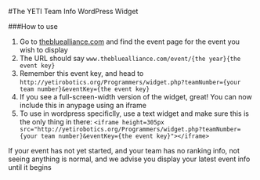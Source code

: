 #The YETI Team Info WordPress Widget

###How to use
1. Go to [thebluealliance.com](https://www.thebluealliance.com/) and find the event page for the event you wish to display
2. The URL should say `www.thebluealliance.com/event/{the year}{the event key}`
3. Remember this event key, and head to `http://yetirobotics.org/Programmers/widget.php?teamNumber={your team number}&eventKey={the event key}`
4. If you see a full-screen-width version of the widget, great! You can now include this in anypage using an iframe
5. To use in wordpress specificlly, use a text widget and make sure this is the only thing in there:
```<iframe height=305px src="http://yetirobotics.org/Programmers/widget.php?teamNumber={your team number}&eventKey={the event key}"></iframe>```

If your event has not yet started, and your team has no ranking info, not seeing anything is normal, and we advise you display your latest event info until it begins
